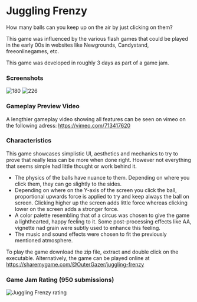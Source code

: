 # Juggling Frenzy
How many balls can you keep up on the air by just clicking on them?

This game was influenced by the various flash games that could be played in the early 00s in websites like Newgrounds, Candystand, freeonlinegames, etc.

This game was developed in roughly 3 days as part of a game jam.


### Screenshots

![180](https://user-images.githubusercontent.com/71871620/172589181-3377c0ae-f038-42c7-83dc-45f2b97f3667.png)
![226](https://user-images.githubusercontent.com/71871620/172589215-a1f10e0e-035e-44e9-892a-94893c7b2121.png)



### Gameplay Preview Video
A lengthier gameplay video showing all features can be seen on vimeo on the following adress: https://vimeo.com/713417620


### Characteristics
This game showcases simplistic UI, aesthetics and mechanics to try to prove that really less can be more when done right. However not everything that seems simple had little thought or work behind it.


- The physics of the balls have nuance to them. Depending on where you click them, they can go slightly to the sides.
- Depending on where on the Y-axis of the screen you click the ball, proportional upwards force is applied to try and keep always the ball on screen. Clicking higher up the screen adds little force whereas clicking lower on the screen adds a stronger force.
- A color palette resembling that of a circus was chosen to give the game a lighthearted, happy feeling to it. Some post-processing effects like AA, vignette nad grain were subtly used to enhance this feeling.
- The music and sound effects were chosen to fit the previously mentioned atmosphere.


To play the game download the zip file, extract and double click on the executable. Alternatively, the game can be played online at https://sharemygame.com/@OuterGazer/juggling-frenzy

### Game Jam Rating (950 submissions)
![Juggling Frenzy rating](https://user-images.githubusercontent.com/71871620/172589126-b580c0cf-b1ca-4009-9562-d39ec5d16400.png)

